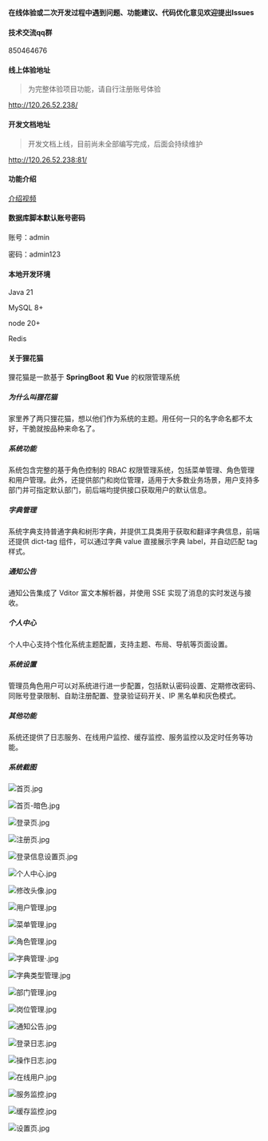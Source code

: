 **在线体验或二次开发过程中遇到问题、功能建议、代码优化意见欢迎提出Issues**

#### 技术交流qq群

850464676


#### 线上体验地址
> 为完整体验项目功能，请自行注册账号体验

http://120.26.52.238/

#### 开发文档地址
> 开发文档上线，目前尚未全部编写完成，后面会持续维护

http://120.26.52.238:81/

#### 功能介绍
[介绍视频](https://www.bilibili.com/video/BV14Z1oY8EKh/?spm_id_from=333.1007.0.0&vd_source=3635d5214bc4b48c5071c18a6643fec8)

#### 数据库脚本默认账号密码
账号：admin

密码：admin123

#### 本地开发环境
Java 21

MySQL 8+

node 20+

Redis

#### 关于狸花猫

狸花猫是一款基于 **SpringBoot** **和** **Vue** 的权限管理系统

##### 为什么叫狸花猫

家里养了两只狸花猫，想以他们作为系统的主题。用任何一只的名字命名都不太好，干脆就按品种来命名了。

##### 系统功能

系统包含完整的基于角色控制的 RBAC 权限管理系统，包括菜单管理、角色管理和用户管理。此外，还提供部门和岗位管理，适用于大多数业务场景，用户支持多部门并可指定默认部门，前后端均提供接口获取用户的默认信息。

##### 字典管理

系统字典支持普通字典和树形字典，并提供工具类用于获取和翻译字典信息，前端还提供 dict-tag 组件，可以通过字典 value 直接展示字典 label，并自动匹配 tag 样式。

##### 通知公告

通知公告集成了 Vditor 富文本解析器，并使用 SSE 实现了消息的实时发送与接收。

##### 个人中心

个人中心支持个性化系统主题配置，支持主题、布局、导航等页面设置。

##### 系统设置

管理员角色用户可以对系统进行进一步配置，包括默认密码设置、定期修改密码、同账号登录限制、自助注册配置、登录验证码开关、IP 黑名单和灰色模式。

##### 其他功能

系统还提供了日志服务、在线用户监控、缓存监控、服务监控以及定时任务等功能。

##### 系统截图

![首页.jpg](static-image%2F%E9%A6%96%E9%A1%B5.jpg)

![首页-暗色.jpg](static-image%2F%E9%A6%96%E9%A1%B5-%E6%9A%97%E8%89%B2.jpg)

![登录页.jpg](static-image%2F%E7%99%BB%E5%BD%95%E9%A1%B5.jpg)

![注册页.jpg](static-image%2F%E6%B3%A8%E5%86%8C%E9%A1%B5.jpg)

![登录信息设置页.jpg](static-image%2F%E7%99%BB%E5%BD%95%E4%BF%A1%E6%81%AF%E8%AE%BE%E7%BD%AE%E9%A1%B5.jpg)

![个人中心.jpg](static-image%2F%E4%B8%AA%E4%BA%BA%E4%B8%AD%E5%BF%83.jpg)

![修改头像.jpg](static-image%2F%E4%BF%AE%E6%94%B9%E5%A4%B4%E5%83%8F.jpg)

![用户管理.jpg](static-image%2F%E7%94%A8%E6%88%B7%E7%AE%A1%E7%90%86.jpg)

![菜单管理.jpg](static-image%2F%E8%8F%9C%E5%8D%95%E7%AE%A1%E7%90%86.jpg)

![角色管理.jpg](static-image%2F%E8%A7%92%E8%89%B2%E7%AE%A1%E7%90%86.jpg)

![字典管理·.jpg](static-image%2F%E5%AD%97%E5%85%B8%E7%AE%A1%E7%90%86%C2%B7.jpg)

![字典类型管理.jpg](static-image%2F%E5%AD%97%E5%85%B8%E7%B1%BB%E5%9E%8B%E7%AE%A1%E7%90%86.jpg)

![部门管理.jpg](static-image%2F%E9%83%A8%E9%97%A8%E7%AE%A1%E7%90%86.jpg)

![岗位管理.jpg](static-image%2F%E5%B2%97%E4%BD%8D%E7%AE%A1%E7%90%86.jpg)

![通知公告.jpg](static-image%2F%E9%80%9A%E7%9F%A5%E5%85%AC%E5%91%8A.jpg)

![登录日志.jpg](static-image%2F%E7%99%BB%E5%BD%95%E6%97%A5%E5%BF%97.jpg)

![操作日志.jpg](static-image%2F%E6%93%8D%E4%BD%9C%E6%97%A5%E5%BF%97.jpg)

![在线用户.jpg](static-image%2F%E5%9C%A8%E7%BA%BF%E7%94%A8%E6%88%B7.jpg)

![服务监控.jpg](static-image%2F%E6%9C%8D%E5%8A%A1%E7%9B%91%E6%8E%A7.jpg)

![缓存监控.jpg](static-image%2F%E7%BC%93%E5%AD%98%E7%9B%91%E6%8E%A7.jpg)

![设置页.jpg](static-image%2F%E8%AE%BE%E7%BD%AE%E9%A1%B5.jpg)





